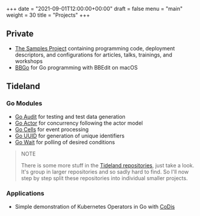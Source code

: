 +++
date = "2021-09-01T12:00:00+00:00"
draft = false
menu = "main"
weight = 30
title = "Projects"
+++

## Private

- [The Samples Project](https://github.com/themue/samples/) containing programming code,
  deployment descriptors, and configurations for articles, talks, trainings, and workshops
- [BBGo](https://github.com/themue/bbgo/) for Go programming with BBEdit on macOS

## Tideland

### Go Modules

- [Go Audit](https://pkg.go.dev/mod/tideland.dev/go/audit) for testing and test data generation
- [Go Actor](https://pkg.go.dev/mod/tideland.dev/go/actor) for concurrency following the actor model
- [Go Cells](https://pkg.go.dev/mod/tideland.dev/go/cells) for event processing
- [Go UUID](https://pkg.go.dev/mod/tideland.dev/go/uuid) for generation of unique identifiers
- [Go Wait](https://pkg.go.dev/mod/tideland.dev/go/wait) for polling of desired conditions

> NOTE
>
> There is some more stuff in the [Tideland repositories](https://github.com/tideland), just
> take a look. It's group in larger repositories and so sadly hard to find. So I'll now step
> by step split these repositories into individual smaller projects.

### Applications

- Simple demonstration of Kubernetes Operators in Go with [CoDis](https://pkg.go.dev/mod/tideland.dev/codis)
